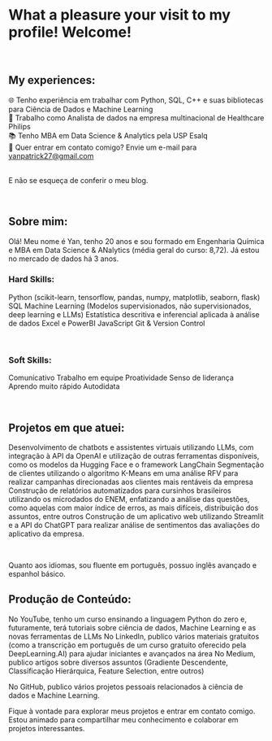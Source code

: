 # What a pleasure your visit to my profile! Welcome!

<br>

## My experiences:

🌐 Tenho experiência em trabalhar com Python, SQL, C++ e suas bibliotecas para Ciência de Dados e Machine Learning<br>
🎲 Trabalho como Analista de dados na empresa multinacional de Healthcare Philips <br>
📚 Tenho MBA em Data Science & Analytics pela USP Esalq <br>
📧 Quer entrar em contato comigo? Envie um e-mail para yanpatrick27@gmail.com <br>
<br>

E não se esqueça de conferir o meu blog.

<br>

## Sobre mim:

Olá! Meu nome é Yan, tenho 20 anos e sou formado em Engenharia Química e MBA em Data Science & ANalytics (média geral do curso: 8,72). Já estou no mercado de dados há 3 anos.<br>

### Hard Skills:

Python (scikit-learn, tensorflow, pandas, numpy, matplotlib, seaborn, flask)
SQL
Machine Learning (Modelos supervisionados, não supervisionados, deep learning e LLMs)
Estatística descritiva e inferencial aplicada à análise de dados
Excel e PowerBI
JavaScript
Git & Version Control
<br>

<br>

### Soft Skills:

Comunicativo
Trabalho em equipe
Proatividade
Senso de liderança
Aprendo muito rápido
Autodidata
<br>

<br>

## Projetos em que atuei:

Desenvolvimento de chatbots e assistentes virtuais utilizando LLMs, com integração à API da OpenAI e utilização de outras ferramentas disponíveis, como os modelos da Hugging Face e o framework LangChain
Segmentação de clientes utilizando o algoritmo K-Means em uma análise RFV para realizar campanhas direcionadas aos clientes mais rentáveis da empresa
Construção de relatórios automatizados para cursinhos brasileiros utilizando os microdados do ENEM, enfatizando a análise das questões, como aquelas com maior índice de erros, as mais difíceis, distribuição dos assuntos, entre outros
Construção de um aplicativo web utilizando Streamlit e a API do ChatGPT para realizar análise de sentimentos das avaliações do aplicativo da empresa.
<br>

<br>

Quanto aos idiomas, sou fluente em português, possuo inglês avançado e espanhol básico.

## Produção de Conteúdo:

No YouTube, tenho um curso ensinando a linguagem Python do zero e, futuramente, terá tutoriais sobre ciência de dados, Machine Learning e as novas ferramentas de LLMs
No LinkedIn, publico vários materiais gratuitos (como a transcrição em português de um curso gratuito oferecido pela DeepLearning.AI) para ajudar iniciantes e avançados na área
No Medium, publico artigos sobre diversos assuntos (Gradiente Descendente, Classificação Hierárquica, Feature Selection, entre outros)



No GitHub, publico vários projetos pessoais relacionados à ciência de dados e Machine Learning.
<br>

Fique à vontade para explorar meus projetos e entrar em contato comigo. Estou animado para compartilhar meu conhecimento e colaborar em projetos interessantes.
